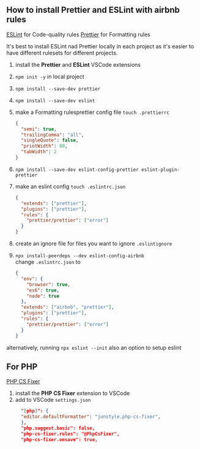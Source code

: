 ## How to install Prettier and ESLint with airbnb rules

[ESLint](https://eslint.org/) for Code-quality rules
[Prettier](https://prettier.io/) for Formatting rules

It's best to install ESLint nad Prettier locally in each project as it's easier to have different rulesets for different projects.

1. install the **Prettier** and **ESLint** VSCode extensions
1. `npm init -y` in local project
1. `npm install --save-dev prettier`
1. `npm install --save-dev eslint`
1. make a Formatting rulesprettier config file `touch .prettierrc`

   ```json
   {
     "semi": true,
     "trailingComma": "all",
     "singleQuote": false,
     "printWidth": 80,
     "tabWidth": 2
   }
   ```

1. `npm install --save-dev eslint-config-prettier eslint-plugin-prettier`
1. make an eslint config `touch .eslintrc.json`

   ```json
   {
     "extends": ["prettier"],
     "plugins": ["prettier"],
     "rules": {
       "prettier/prettier": ["error"]
     }
   }
   ```

1. create an ignore file for files you want to ignore `.eslintignore`
1. `npx install-peerdeps --dev eslint-config-airbnb`  
    change `.eslintrc.json` to

   ```json
   {
     "env": {
       "browser": true,
       "es6": true,
       "node": true
     },
     "extends": ["airbnb", "prettier"],
     "plugins": ["prettier"],
     "rules": {
       "prettier/prettier": ["error"]
     }
   }
   ```

alternatively, running `npx eslint --init` also an option to setup eslint

## For PHP

[PHP CS Fixer](https://github.com/FriendsOfPHP/PHP-CS-Fixer)

1.  install the **PHP CS Fixer** extension to VSCode
1.  add to VSCode `settings.json`
    ```json
      "[php]": {
      "editor.defaultFormatter": "junstyle.php-cs-fixer",
      },
      "php.suggest.basic": false,
      "php-cs-fixer.rules": "@PhpCsFixer",
      "php-cs-fixer.onsave": true,
    ```
